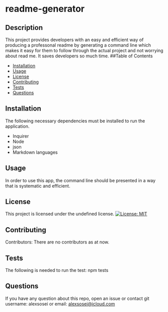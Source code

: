 # readme-generator
  ## Description
  This project provides developers with an easy and efficient way of producing a professonal readme by generating a command line which makes it easy for them to follow through the actual project and not worrying about read me. It saves developers so much time.
  ##Table of Contents
  * [Installation](#installation)
  * [Usage](#usage)
  * [License](#license)
  * [Contributing](#contributing)
  * [Tests](#tests)
  * [Questions](#questions)
  ## Installation
  The following necessary dependencies must be installed to run the application.
  * Inquirer
  * Node
  * json
  * Markdown languages
  ## Usage 
  In order to use this app, the command line should be presented in a way that is systematic and efficient.
  ## License
  This project is licensed under the undefined license.
  [![License: MIT](https://img.shields.io/badge/License-MIT-yellow.svg)](https://opensource.org/licenses/MIT)
  ## Contributing
  Contributors: There are no contributors as at now.
  ## Tests
  The following is needed to run the test: npm tests
  ## Questions
  If you have any question about this repo, open an issue or contact git username: alexsosei or email: alexsosei@icloud.com
  
